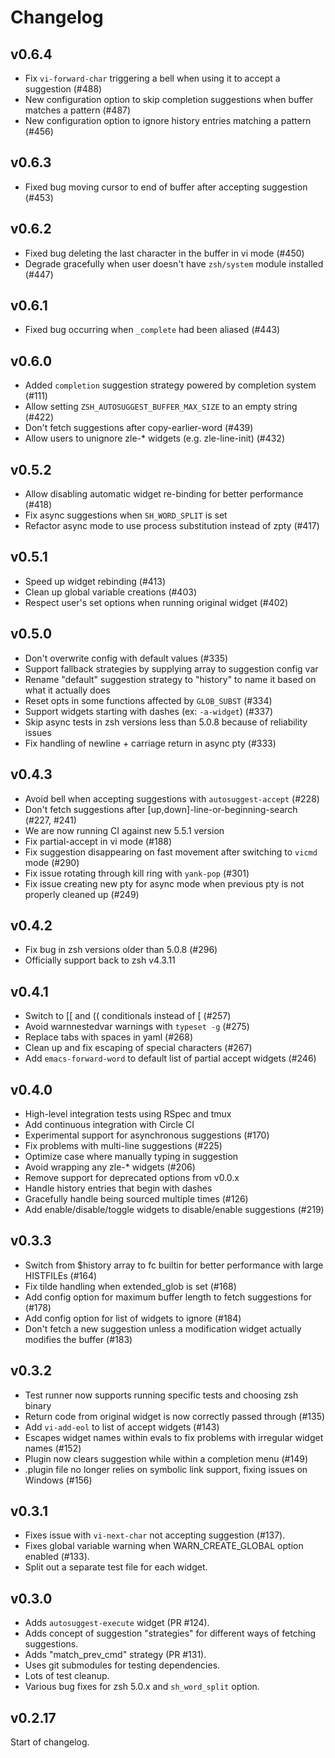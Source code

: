 # Changelog

## v0.6.4
- Fix `vi-forward-char` triggering a bell when using it to accept a suggestion (#488)
- New configuration option to skip completion suggestions when buffer matches a pattern (#487)
- New configuration option to ignore history entries matching a pattern (#456)

## v0.6.3
- Fixed bug moving cursor to end of buffer after accepting suggestion (#453)

## v0.6.2
- Fixed bug deleting the last character in the buffer in vi mode (#450)
- Degrade gracefully when user doesn't have `zsh/system` module installed (#447)

## v0.6.1
- Fixed bug occurring when `_complete` had been aliased (#443)

## v0.6.0
- Added `completion` suggestion strategy powered by completion system (#111)
- Allow setting `ZSH_AUTOSUGGEST_BUFFER_MAX_SIZE` to an empty string (#422)
- Don't fetch suggestions after copy-earlier-word (#439)
- Allow users to unignore zle-\* widgets (e.g. zle-line-init) (#432)


## v0.5.2
- Allow disabling automatic widget re-binding for better performance (#418)
- Fix async suggestions when `SH_WORD_SPLIT` is set
- Refactor async mode to use process substitution instead of zpty (#417)

## v0.5.1
- Speed up widget rebinding (#413)
- Clean up global variable creations (#403)
- Respect user's set options when running original widget (#402)

## v0.5.0
- Don't overwrite config with default values (#335)
- Support fallback strategies by supplying array to suggestion config var
- Rename "default" suggestion strategy to "history" to name it based on what it actually does
- Reset opts in some functions affected by `GLOB_SUBST` (#334)
- Support widgets starting with dashes (ex: `-a-widget`) (#337)
- Skip async tests in zsh versions less than 5.0.8 because of reliability issues
- Fix handling of newline + carriage return in async pty (#333)


## v0.4.3
- Avoid bell when accepting suggestions with `autosuggest-accept` (#228)
- Don't fetch suggestions after [up,down]-line-or-beginning-search (#227, #241)
- We are now running CI against new 5.5.1 version
- Fix partial-accept in vi mode (#188)
- Fix suggestion disappearing on fast movement after switching to `vicmd` mode (#290)
- Fix issue rotating through kill ring with `yank-pop` (#301)
- Fix issue creating new pty for async mode when previous pty is not properly cleaned up (#249)

## v0.4.2
- Fix bug in zsh versions older than 5.0.8 (#296)
- Officially support back to zsh v4.3.11

## v0.4.1
- Switch to [[ and (( conditionals instead of [ (#257)
- Avoid warnnestedvar warnings with `typeset -g` (#275)
- Replace tabs with spaces in yaml (#268)
- Clean up and fix escaping of special characters (#267)
- Add `emacs-forward-word` to default list of partial accept widgets (#246)

## v0.4.0
- High-level integration tests using RSpec and tmux
- Add continuous integration with Circle CI
- Experimental support for asynchronous suggestions (#170)
- Fix problems with multi-line suggestions (#225)
- Optimize case where manually typing in suggestion
- Avoid wrapping any zle-\* widgets (#206)
- Remove support for deprecated options from v0.0.x
- Handle history entries that begin with dashes
- Gracefully handle being sourced multiple times (#126)
- Add enable/disable/toggle widgets to disable/enable suggestions (#219)


## v0.3.3
- Switch from $history array to fc builtin for better performance with large HISTFILEs (#164)
- Fix tilde handling when extended_glob is set (#168)
- Add config option for maximum buffer length to fetch suggestions for (#178)
- Add config option for list of widgets to ignore (#184)
- Don't fetch a new suggestion unless a modification widget actually modifies the buffer (#183)

## v0.3.2
- Test runner now supports running specific tests and choosing zsh binary
- Return code from original widget is now correctly passed through (#135)
- Add `vi-add-eol` to list of accept widgets (#143)
- Escapes widget names within evals to fix problems with irregular widget names (#152)
- Plugin now clears suggestion while within a completion menu (#149)
- .plugin file no longer relies on symbolic link support, fixing issues on Windows (#156)

## v0.3.1

- Fixes issue with `vi-next-char` not accepting suggestion (#137).
- Fixes global variable warning when WARN_CREATE_GLOBAL option enabled (#133).
- Split out a separate test file for each widget.

## v0.3.0

- Adds `autosuggest-execute` widget (PR #124).
- Adds concept of suggestion "strategies" for different ways of fetching suggestions.
- Adds "match_prev_cmd" strategy (PR #131).
- Uses git submodules for testing dependencies.
- Lots of test cleanup.
- Various bug fixes for zsh 5.0.x and `sh_word_split` option.


## v0.2.17

Start of changelog.
